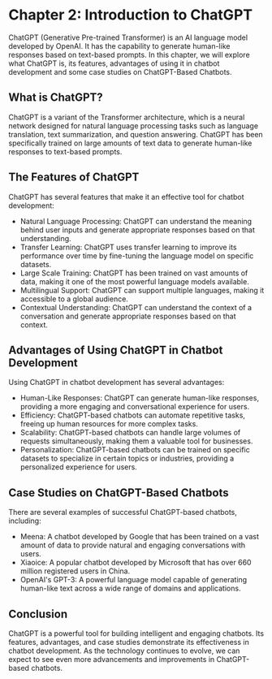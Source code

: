 Chapter 2: Introduction to ChatGPT
==================================

ChatGPT (Generative Pre-trained Transformer) is an AI language model developed by OpenAI. It has the capability to generate human-like responses based on text-based prompts. In this chapter, we will explore what ChatGPT is, its features, advantages of using it in chatbot development and some case studies on ChatGPT-Based Chatbots.

What is ChatGPT?
----------------

ChatGPT is a variant of the Transformer architecture, which is a neural network designed for natural language processing tasks such as language translation, text summarization, and question answering. ChatGPT has been specifically trained on large amounts of text data to generate human-like responses to text-based prompts.

The Features of ChatGPT
-----------------------

ChatGPT has several features that make it an effective tool for chatbot development:

* Natural Language Processing: ChatGPT can understand the meaning behind user inputs and generate appropriate responses based on that understanding.
* Transfer Learning: ChatGPT uses transfer learning to improve its performance over time by fine-tuning the language model on specific datasets.
* Large Scale Training: ChatGPT has been trained on vast amounts of data, making it one of the most powerful language models available.
* Multilingual Support: ChatGPT can support multiple languages, making it accessible to a global audience.
* Contextual Understanding: ChatGPT can understand the context of a conversation and generate appropriate responses based on that context.

Advantages of Using ChatGPT in Chatbot Development
--------------------------------------------------

Using ChatGPT in chatbot development has several advantages:

* Human-Like Responses: ChatGPT can generate human-like responses, providing a more engaging and conversational experience for users.
* Efficiency: ChatGPT-based chatbots can automate repetitive tasks, freeing up human resources for more complex tasks.
* Scalability: ChatGPT-based chatbots can handle large volumes of requests simultaneously, making them a valuable tool for businesses.
* Personalization: ChatGPT-based chatbots can be trained on specific datasets to specialize in certain topics or industries, providing a personalized experience for users.

Case Studies on ChatGPT-Based Chatbots
--------------------------------------

There are several examples of successful ChatGPT-based chatbots, including:

* Meena: A chatbot developed by Google that has been trained on a vast amount of data to provide natural and engaging conversations with users.
* Xiaoice: A popular chatbot developed by Microsoft that has over 660 million registered users in China.
* OpenAI's GPT-3: A powerful language model capable of generating human-like text across a wide range of domains and applications.

Conclusion
----------

ChatGPT is a powerful tool for building intelligent and engaging chatbots. Its features, advantages, and case studies demonstrate its effectiveness in chatbot development. As the technology continues to evolve, we can expect to see even more advancements and improvements in ChatGPT-based chatbots.
